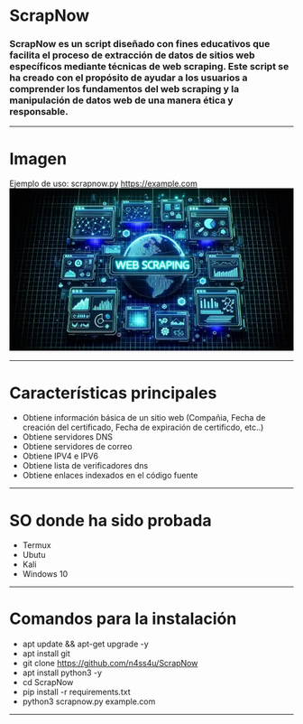 # ScrapNow
### ScrapNow es un script diseñado con fines educativos que facilita el proceso de extracción de datos de sitios web específicos mediante técnicas de web scraping. Este script se ha creado con el propósito de ayudar a los usuarios a comprender los fundamentos del web scraping y la manipulación de datos web de una manera ética y responsable.
------------

# Imagen
Ejemplo de uso: scrapnow.py https://example.com
![No pudo cargar la imagen...](https://github.com/n4ss4u/ScrapNow/blob/main/image.jpg)

------------

# Características principales
- Obtiene información básica de un sitio web (Compañia, Fecha de creación del certificado, Fecha de expiración de certificdo, etc..)
- Obtiene servidores DNS
- Obtiene servidores de correo
- Obtiene IPV4 e IPV6
- Obtiene lista de verificadores dns
- Obtiene enlaces indexados en el código fuente
------------

# SO donde ha sido probada
- Termux
- Ubutu
- Kali
- Windows 10
------------


# Comandos para la instalación
- apt update && apt-get upgrade -y
- apt install git
- git clone https://github.com/n4ss4u/ScrapNow
- apt install python3 -y 
- cd ScrapNow
- pip install -r requirements.txt
- python3 scrapnow.py example.com

------------
